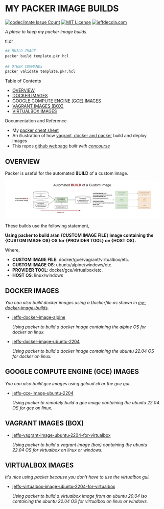 # MY PACKER IMAGE BUILDS

[![codeclimate Issue Count](https://codeclimate.com/github/JeffDeCola/my-packer-image-builds/badges/issue_count.svg)](https://codeclimate.com/github/JeffDeCola/my-packer-image-builds/issues)
[![MIT License](http://img.shields.io/:license-mit-blue.svg)](http://jeffdecola.mit-license.org)
[![jeffdecola.com](https://img.shields.io/badge/website-jeffdecola.com-blue)](https://jeffdecola.com)

_A place to keep my packer image builds._

tl;dr

```bash
## BUILD IMAGE
packer build template.pkr.hcl

## OTHER COMMANDS
packer validate template.pkr.hcl
```

Table of Contents

* [OVERVIEW](https://github.com/JeffDeCola/my-packer-image-builds#overview)
* [DOCKER IMAGES](https://github.com/JeffDeCola/my-packer-image-builds#docker-images)
* [GOOGLE COMPUTE ENGINE (GCE) IMAGES](https://github.com/JeffDeCola/my-packer-image-builds#google-compute-engine-gce-images)
* [VAGRANT IMAGES (BOX)](https://github.com/JeffDeCola/my-packer-image-builds#vagrant-images-box)
* [VIRTUALBOX IMAGES](https://github.com/JeffDeCola/my-packer-image-builds#virtualbox-images)

Documentation and Reference

* My
  [packer cheat sheet](https://github.com/JeffDeCola/my-cheat-sheets/tree/master/software/operations/orchestration/builds-deployment-containers/packer-cheat-sheet)
* An illustration of how
  [vagrant, docker and packer](https://github.com/JeffDeCola/my-cheat-sheets/tree/master/software/operations/orchestration/builds-deployment-containers/packer-cheat-sheet#vagrant-docker-and-packer)
  build and deploy images
* This repos
  [github webpage](https://jeffdecola.github.io/my-packer-image-builds/)
  _built with
  [concourse](https://github.com/JeffDeCola/my-packer-image-builds/blob/master/ci-README.md)_

## OVERVIEW

Packer is useful for the automated **BUILD** of a custom image.

![IMAGE - packer-overview - IMAGE](docs/pics/packer-overview.jpg)

These builds use the following statement,

**Using packer to build a/an {CUSTOM IMAGE FILE} image
containing the {CUSTOM IMAGE OS} OS
for {PROVIDER TOOL} on {HOST OS}.**

Where,

* **CUSTOM IMAGE FILE**: docker/gce/vagrant/virtualbox/etc.
* **CUSTOM IMAGE OS**: ubuntu/alpine/windows/etc.
* **PROVIDER TOOL**: docker/gce/virtualbox/etc.
* **HOST OS**: linux/windows

## DOCKER IMAGES

_You can also build docker images using a Dockerfile as shown in
[my-docker-image-builds](https://github.com/JeffDeCola/my-docker-image-builds)._

* [jeffs-docker-image-alpine](https://github.com/JeffDeCola/my-packer-image-builds/tree/master/docker-images/jeffs-docker-image-alpine)

  _Using packer to build a docker image
  containing the alpine OS
  for docker on linux._

* [jeffs-docker-image-ubuntu-2204](https://github.com/JeffDeCola/my-packer-image-builds/tree/master/docker-images/jeffs-docker-image-ubuntu-2204)

  _Using packer to build a docker image
  containing the ubuntu 22.04 OS
  for docker on linux._

## GOOGLE COMPUTE ENGINE (GCE) IMAGES

_You can also build gce images using gcloud cli or the gce gui._

* [jeffs-gce-image-ubuntu-2204](https://github.com/JeffDeCola/my-packer-image-builds/tree/master/google-compute-engine-images/jeffs-gce-image-ubuntu-2204)

  _Using packer to remotely build a gce image
  containing the ubuntu 22.04 OS
  for gce on linux._

## VAGRANT IMAGES (BOX)

* [jeffs-vagrant-image-ubuntu-2204-for-virtualbox](https://github.com/JeffDeCola/my-packer-image-builds/tree/master/vagrant-images/jeffs-vagrant-image-ubuntu-2204-for-virtualbox)

  _Using packer to build a vagrant image (box)
  containing the ubuntu 22.04 OS
  for virtualbox on linux or windows._

## VIRTUALBOX IMAGES

_It's nice using packer because you don't have to use the virtualbox gui._

* [jeffs-virtualbox-image-ubuntu-2204-for-virtualbox](https://github.com/JeffDeCola/my-packer-image-builds/tree/master/virtualbox-images/jeffs-virtualbox-image-ubuntu-2204-for-virtualbox)

  _Using packer to build a virtualbox image
  from an ubuntu 20.04 iso
  containing the ubuntu 22.04 OS
  for virtualbox on linux or windows._
